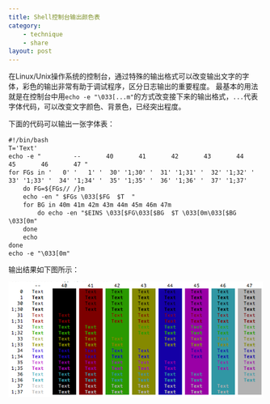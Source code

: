 ```yaml
---
title: Shell控制台输出颜色表
category: 
    - technique
    - share
layout: post
---
```

在Linux/Unix操作系统的控制台，通过特殊的输出格式可以改变输出文字的字体，彩色的输出非常有助于调试程序，区分日志输出的重要程度。
最基本的用法就是在控制台中用`echo -e "\033[...m"`的方式改变接下来的输出格式，`...`代表字体代码，可以改变文字颜色、背景色，已经突出程度。

下面的代码可以输出一张字体表：

    #!/bin/bash
    T='Text'
    echo -e "         --       40       41       42       43       44       45       46       47 "
    for FGs in '   0' '   1' '  30' '1;30' '  31' '1;31' '  32' '1;32' '  33' '1;33' '  34' '1;34' '  35' '1;35' '  36' '1;36' '  37' '1;37'
        do FG=${FGs// /}m 
        echo -en " $FGs \033[$FG  $T  "
        for BG in 40m 41m 42m 43m 44m 45m 46m 47m 
            do echo -en "$EINS \033[$FG\033[$BG  $T \033[0m\033[$BG \033[0m"
        done
        echo
    done
    echo -e "\033[0m"


输出结果如下图所示：

<img src="/res/2015-08-10-shell-console-color-table.png" style="max-width:100%"/>
